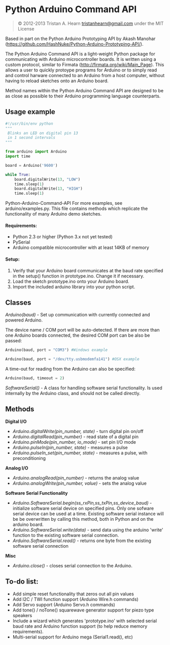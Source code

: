 # Python Arduino Command API

> &copy; 2012-2013 Tristan A. Hearn <tristanhearn@gmail.com>
> under the MIT License

Based in part on the Python Arduino Prototyping API by Akash Manohar (https://github.com/HashNuke/Python-Arduino-Prototyping-API/).

The Python Arduino Command API is a light-weight Python package for communicating with Arduino microcontroller boards. It is written
using a custom protocol, similar to Firmata (http://firmata.org/wiki/Main_Page). This allows a user to quickly protoype programs
for Arduino or to simply read and control harware connected to an Arduino from a host computer, without having to reload sketches onto an Arduino board.

Method names within the Python Arduino Command API are designed to be as close as possible to their Arduino programming language counterparts.

## Usage example
```python
#!/usr/bin/env python
"""
 Blinks an LED on digital pin 13
 in 1 second intervals
"""

from arduino import Arduino
import time

board = Arduino('9600')

while True:
    board.digitalWrite(13, "LOW")
    time.sleep(1)
    board.digitalWrite(13, "HIGH")
    time.sleep(1)
```
Python-Arduino-Command-API
For more examples, see arduino/examples.py. This file contains methods which replicate
the functionality of many Arduino demo sketches. 

#### Requirements:
* Python 2.3 or higher (Python 3.x not yet tested)
* PySerial
* Arduino compatible microcontroller with at least 14KB of memory 

#### Setup:
1. Verify that your Arduino board communicates at the baud rate specified in the setup() function in prototype.ino. Change it if necessary.
1. Load the sketch prototype.ino onto your Arduino board.
2. Import the included arduino library into your python script.


## Classes
*Arduino(baud)* - Set up communication with currently connected and powered Arduino. 

The device name / COM port will be auto-detected. If there are more than one Arduino boards connected,
the desired COM port can be also be passed:
```python
Arduino(baud, port = "COM3") #Windows example
```
```python
Arduino(baud, port = "/dev/tty.usbmodemfa141") #OSX example
```
A time-out for reading from the Arduino can also be specified:
```python
Arduino(baud, timeout = 2)
```

*SoftwareSerial()* - A class for handling software serial functionality. Is used internally by the Arduino class, and should not be called directly.

## Methods

**Digital I/O**

* *Arduino.digitalWrite(pin_number, state)* - turn digital pin on/off
* *Arduino.digitalRead(pin_number)* - read state of a digital pin
* *Arduino.pinMode(pin_number, io_mode)* - set pin I/O mode
* *Arduino.pulseIn(pin_number, state)* - measures a pulse  
* *Arduino.pulseIn_set(pin_number, state)* - measures a pulse, with preconditioning

**Analog I/O**

* *Arduino.analogRead(pin_number)* - returns the analog value
* *Arduino.analogWrite(pin_number, value)* - sets the analog value

**Software Serial Functionality**

* *Arduino.SoftwareSerial.begin(ss_rxPin,ss_txPin,ss_device_baud)* - initialize software serial device on 
specified pins. 
Only one sofware serial device can be used at a time. Existing software serial instance will 
be be overwritten by calling this method, both in Python and on the arduino board.
* *Arduino.SoftwareSerial.write(data)* - send data using the arduino 'write' function to the existing software serial connection.
* *Arduino.SoftwareSerial.read()* - returns one byte from the existing software serial connection

**Misc**

* *Arduino.close()* - closes serial connection to the Arduino.

## To-do list:
* Add simple reset functionality that zeros out all pin values
* Add I2C / TWI function support (Arduino Wire.h commands)
* Add Servo support (Arduino Servo.h commands)
* Add tone() / noTone() squarewave generator support for piezo type speakers
* Include a wizard which generates 'prototype.ino' with selected serial baud rate and Arduino function support (to help reduce memory requirements).
* Multi-serial support for Arduino mega (Serial1.read(), etc)